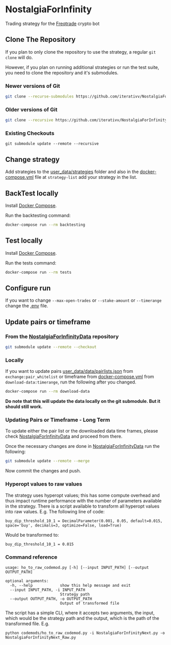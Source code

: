 # NostalgiaForInfinity
Trading strategy for the [Freqtrade](https://www.freqtrade.io) crypto bot

## Clone The Repository
If you plan to only clone the repository to use the strategy, a regular ``git clone`` will do.

However, if you plan on running additional strategies or run the test suite, you need to clone
the repository and it's submodules.

### Newer versions of Git

```bash
git clone --recurse-submodules https://github.com/iterativv/NostalgiaForInfinity.git checkout-path
```

### Older versions of Git

```bash
git clone --recursive https://github.com/iterativv/NostalgiaForInfinity.git checkout-path
```

### Existing Checkouts
```
git submodule update --remote --recursive
```


## Change strategy

Add strategies to the [user_data/strategies](user_data/strategies) folder and also in the [docker-compose.yml](docker-compose.yml) file at `strategy-list` add your strategy in the list.

## BackTest locally

Install [Docker Compose](https://docs.docker.com/compose/install/).

Run the backtesting command:

```bash
docker-compose run --rm backtesting
```

## Test locally

Install [Docker Compose](https://docs.docker.com/compose/install/).

Run the tests command:

```bash
docker-compose run --rm tests
```

## Configure run

If you want to change `--max-open-trades` or `--stake-amount` or `--timerange` change the [.env](.env) file.


## Update pairs or timeframe

### From the [NostalgiaForInfinityData](https://github.com/iterativv/NostalgiaForInfinityData) repository
```bash
git submodule update --remote --checkout
```

### Locally

If you want to update pairs [user_data/data/pairlists.json](user_data/data/pairlists.json) from `exchange:pair_whitelist` or timeframe from [docker-compose.yml](docker-compose.yml) from `download-data:timerange`, run the following after you changed.

```bash
docker-compose run --rm download-data
```

**Do note that this will update the data locally on the git submodule. But it should still work.**

### Updating Pairs or Timeframe - Long Term

To update either the pair list or the downloaded data time frames, please check
[NostalgiaForInfinityData](https://github.com/iterativv/NostalgiaForInfinityData) and proceed from there.

Once the necessary changes are done in [NostalgiaForInfinityData](https://github.com/iterativv/NostalgiaForInfinityData) run the following:

```bash
git submodule update --remote --merge
```

Now commit the changes and push.

### Hyperopt values to raw values

The strategy uses hyperopt values; this has some compute overhead and thus impact runtime performance with the number of parameters available in the strategy. There is a script available to transform all hyperopt values into raw values. E.g. The following line of code:

```buy_dip_threshold_10_1 = DecimalParameter(0.001, 0.05, default=0.015, space='buy', decimals=3, optimize=False, load=True)```

Would be transformed to:

```buy_dip_threshold_10_1 = 0.015```

### Command reference
```
usage: ho_to_raw_codemod.py [-h] [--input INPUT_PATH] [--output OUTPUT_PATH]

optional arguments:
  -h, --help            show this help message and exit
  --input INPUT_PATH, -i INPUT_PATH
                        Strategy path
  --output OUTPUT_PATH, -o OUTPUT_PATH
                        Output of transformed file
```

The script has a simple CLI, where it accepts two arguments, the input, which would be the strategy path and the output,  which is the path of the transformed file. E.g.

`python codemods/ho_to_raw_codemod.py -i NostalgiaForInfinityNext.py -o NostalgiaForInfinityNext_Raw.py`

